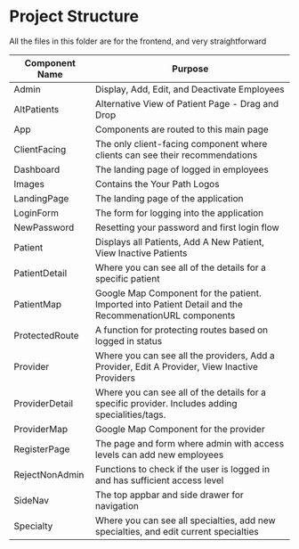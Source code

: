 # Project Structure

All the files in this folder are for the frontend, and very straightforward

| Component Name        | Purpose                                                                                                |
| --------------------- | ------------------------------------------------------------------------------------------------------ |
| Admin                 | Display, Add, Edit, and Deactivate Employees                                                           |
| AltPatients           | Alternative View of Patient Page - Drag and Drop                                                       |
| App                   | Components are routed to this main page                                                                |
| ClientFacing          | The only client-facing component where clients can see their recommendations                           |
| Dashboard             | The landing page of logged in employees                                                                |
| Images                | Contains the Your Path Logos                                                                           |
| LandingPage           | The landing page of the application                                                                    |
| LoginForm             | The form for logging into the application                                                              |
| NewPassword           | Resetting your password and first login flow                                                           |
| Patient               | Displays all Patients, Add A New Patient, View Inactive Patients                                       |
| PatientDetail         | Where you can see all of the details for a specific patient                                            |
| PatientMap            | Google Map Component for the patient. Imported into Patient Detail and the RecommenationURL components |
| ProtectedRoute        | A function for protecting routes based on logged in status                                             |
| Provider              | Where you can see all the providers, Add a Provider, Edit A Provider, View Inactive Providers          |
| ProviderDetail        | Where you can see all of the details for a specific provider. Includes adding specialities/tags.       |
| ProviderMap           | Google Map Component for the provider                                                                  |
| RegisterPage          | The page and form where admin with access levels can add new employees                                 |
| RejectNonAdmin        | Functions to check if the user is logged in and has sufficient access level                            |
| SideNav               | The top appbar and side drawer for navigation                                                          |
| Specialty             | Where you can see all specialties, add new specialties, and edit current specialties                   |
